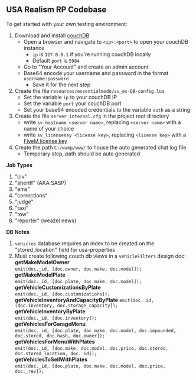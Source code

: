 ## USA Realism RP Codebase

To get started with your own testing environment:
1) Download and install [couchDB](http://couchdb.apache.org/)
    * Open a browser and navigate to `<ip>:<port>` to open your couchDB instance
        - `ip` is `127.0.0.1` if you're running couchDB locally
        - Default `port` is `5984`
    * Go to "Your Account" and create an admin account
    * Base64 encode your username and password in the format `username:password`
        - Save it for the next step
2) Create the file `resources/essentialmode/sv_es-DB-config.lua`  
    * Set the variable `ip` to your couchDB IP
    * Set the variable `port` your couchDB port
    * Set your base64 encoded credentials to the variable `auth` as a string
3) Create the file `server_internal.cfg` in the project root directory
    * write `sv_hostname <server name>`, replacing `<server name>` with a name of your choice
    * write `sv_licenseKey <license key>`, replacing `<license key>` with a [FiveM license key](https://keymaster.fivem.net/)
4) Create the path `C:/wamp/www/` to house the auto generated chat log file
    * Temporary step, path should be auto generated

**Job Types**
1. "civ"
2. "sheriff" (AKA SASP)
3. "ems"
4. "corrections"
5. "judge"
6. "taxi"
7. "tow"
8. "reporter" (weazel news)

**DB Notes**
1. ``vehicles`` database requires an index to be created on the "stored_location" field for usa-properties
2.  Must create following couch db views in a ``vehicleFilters`` design doc:  
	**getMakeModelOwner**  
	``emit(doc._id, [doc.owner, doc.make, doc.model]);``  
	**getMakeModelPlate**  
	``emit(doc._id, [doc.plate, doc.make, doc.model]);``  
	**getVehicleCustomizationsByPlate**  
	``emit(doc._id, [doc.customizations]);``  
	**getVehicleInventoryAndCapacityByPlate** 
	``emit(doc._id, [doc.inventory, doc.storage_capacity]);``  
	**getVehicleInventoryByPlate**  
	``emit(doc._id, [doc.inventory]);``  
	**getVehiclesForGarageMenu**  
	``emit(doc._id, [doc.plate, doc.make, doc.model, doc.impounded, doc.stored, doc.hash, doc.owner]);``  
	**getVehiclesForMenuWithPlates**  
	``emit(doc._id, [doc.make, doc.model, doc.price, doc.stored, doc.stored_location, doc._id]);``  
	**getVehiclesToSellWithPlates**  
	``emit(doc._id, [doc.plate, doc.make, doc.model, doc.price, doc._rev]);``  

